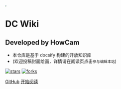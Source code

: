 <img src="https://pic.imgdb.cn/item/663d5be50ea9cb1403b26600.png" style="zoom:25%;" />

# DC Wiki

## Developed by HowCam

- 本仓库是基于 docsify 构建的开放知识库
- (欢迎投稿封面绘画，详情请在阅读页点击`参与编辑本站`)

[![stars](https://badgen.net/github/stars/HowCam/howcam.github.io?icon=github&color=4ab8a1)](https://github.com/howcam/howcam.github.io) [![forks](https://badgen.net/github/forks/howcam/howcam.github.io?icon=github&color=4ab8a1)](https://github.com/howcam/howcam.github.io) 

[GitHub](<https://github.com/HowCam/howcam.github.io>)
[开始阅读](README.md)